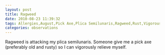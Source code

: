 ```yaml
---
layout: post
title: Ragweed
date: 2010-08-23 11:39:32
tags: Allergies,August,Pick Axe,Plica Semilunaris,Ragweed,Rust,Vigorous
categories: observations
---
```


Ragweed is attacking my plica semilunaris. Someone give me a pick axe
(preferably old and rusty) so I can vigorously relieve myself.





